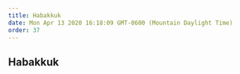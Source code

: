```yaml
---
title: Habakkuk
date: Mon Apr 13 2020 16:18:09 GMT-0600 (Mountain Daylight Time)
order: 37
---
```


## Habakkuk